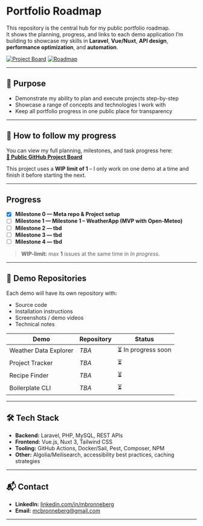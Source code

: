 # Portfolio Roadmap

This repository is the central hub for my public portfolio roadmap.  
It shows the planning, progress, and links to each demo application I’m building to showcase my skills in **Laravel**, **Vue/Nuxt**, **API design**, **performance optimization**, and **automation**.

[![Project Board](https://img.shields.io/badge/Project%20Board-Public-blue)](https://github.com/users/meddiecap/projects/1/views/1)
[![Roadmap](https://img.shields.io/badge/Roadmap-View-blue)](https://github.com/users/meddiecap/projects/1/views/2)

---

## 🎯 Purpose
- Demonstrate my ability to plan and execute projects step-by-step
- Showcase a range of concepts and technologies I work with
- Keep all portfolio progress in one public place for transparency

---

## 📅 How to follow my progress
You can view my full planning, milestones, and task progress here:  
**[📂 Public GitHub Project Board](https://github.com/users/meddiecap/projects/1)**

This project uses a **WIP limit of 1** – I only work on one demo at a time and finish it before starting the next.

---

## Progress

- [x] **Milestone 0 — Meta repo & Project setup**
- [ ] **Milestone 1 — Milestone 1 – WeatherApp (MVP with Open-Meteo)**
- [ ] **Milestone 2 — tbd**
- [ ] **Milestone 3 — tbd**
- [ ] **Milestone 4 — tbd**

> **WIP-limit:** max **1** issues at the same time in _In progress_.

---

## 📂 Demo Repositories
Each demo will have its own repository with:
- Source code
- Installation instructions
- Screenshots / demo videos
- Technical notes

| Demo | Repository | Status |
|------|------------|--------|
| Weather Data Explorer | _TBA_ | ⏳ In progress soon |
| Project Tracker | _TBA_ | ⏳ |
| Recipe Finder | _TBA_ | ⏳ |
| Boilerplate CLI | _TBA_ | ⏳ |

---

## 🛠 Tech Stack
- **Backend:** Laravel, PHP, MySQL, REST APIs
- **Frontend:** Vue.js, Nuxt 3, Tailwind CSS
- **Tooling:** GitHub Actions, Docker/Sail, Pest, Composer, NPM
- **Other:** Algolia/Meilisearch, accessibility best practices, caching strategies

---

## 📬 Contact
- **LinkedIn:** [linkedin.com/in/mbronneberg](https://linkedin.com/in/mbronneberg)
- **Email:** mcbronneberg@gmail.com

---
